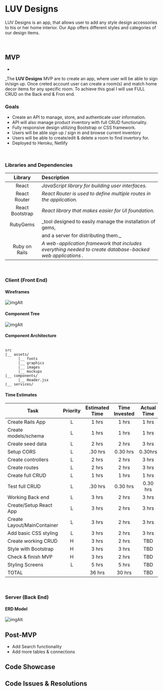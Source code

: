 # LUV Designs
LUV Designs is an app, that allows user to add any style design accessories to his or her home interior. Our App offers different styles and categories of our design items. 

<br>

## MVP
- 
_The **LUV Designs** MVP are to create an app, where user will be able to sign in/sign up. Once creted account user can create a room(s) and match home decor items for any specific room. To achieve this goal I will use FULL CRUD on the Back end & Fron end.
<br>

### Goals

- Create an API to manage, store, and authenticate user information.
- API will also manage product inventory with full CRUD functionality.
- Fully responsive design utilizing Bootstrap or CSS framework.
- Users will be able sign up / sign in and browse current inventory
- Users will be able to create/edit & delete a room to find invertory for.
- Deployed to Heroku, Netlify

<br>

### Libraries and Dependencies


|     Library      | Description                                        |
| :--------------: | :-----------------------------------------         |
|      React       | _JavaScript library for building user interfaces._ |
|   React Router   | _React Router is used to define multiple routes in the application._|
| React Bootstrap | _React library that makes easier for UI foundation._|
|    RubyGems   | _tool designed to easily manage the installation of gems,|
|                 |    and a server for distributing them._         |
|  Ruby on Rails  | _A web-application framework that includes everything needed to create database-backed web applications ._         |

<br>

### Client (Front End)

#### Wireframes

![imgAlt](https://i.imgur.com/dd2G6jk.png)

#### Component Tree

![imgAlt](https://i.imgur.com/0dYY3qn.png)


#### Component Architecture

``` structure

src
|__ assets/
      |__ fonts
      |__ graphics
      |__ images
      |__ mockups
|__ components/
      |__ Header.jsx
|__ services/

```

#### Time Estimates



| Task                | Priority | Estimated Time | Time Invested | Actual Time |
| ------------------- | :------: | :------------: | :-----------: | :---------: |
| Create Rails App    |    L     |     1 hrs      |     1 hrs     |    1 hrs    |
| Create models/schema|    L     |     1 hrs      |     1 hrs     |    1 hrs    |
| Create seed data    |    L     |     2 hrs      |     2 hrs     |    3 hrs    |
| Setup CORS          |    L     |   .30 hrs      |     0.30 hrs     |    0.30hrs  |
| Create controllers  |    L     |     2 hrs      |     2 hrs     |    3 hrs    |
| Create routes       |    L     |     2 hrs      |     2 hrs     |    3 hrs    |
| Create full CRUD    |    L     |     1 hrs      |     1 hrs     |    1 hrs    |
| Test full CRUD      |    L     |   .30 hrs      |     0.30 hrs     |    0.30 hrs  |
| Working Back end   |    L     |     3 hrs      |     2 hrs     |    3 hrs    |
| Create/Setup React App   |    L     |     3 hrs      |     2 hrs     |    3 hrs    |
| Create Layout/MainContainer  |    L     |     3 hrs      |     2 hrs     |    3 hrs  |
| Add basic CSS styling   |    L     |     3 hrs      |     2 hrs     |    3 hrs    |
| Create working CRUD |    H     |     3 hrs      |     2 hrs     |     TBD     |
| Style with Bootstrap|    H     |     3 hrs      |     3 hrs     |     TBD     |
| Check & finish MVP  |    H     |     3 hrs      |     2 hrs     |     TBD     |
| Styling Screens     |    L     |     5 hrs      |     5 hrs     |     TBD     |
| TOTAL               |          |     36 hrs     |     30 hrs    |     TBD     |


<br>

### Server (Back End)

#### ERD Model

![imgAlt](https://i.imgur.com/k8GZGTf.png)

## Post-MVP

- Add Search functionality
- Add more tables & connections


## Code Showcase



## Code Issues & Resolutions

